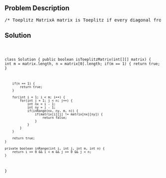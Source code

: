 <!--
<style>
  body { font-family: Arial, sans-serif; }
  .container { max-width: 100%; margin: 0 auto; padding: 10px; }
  .comment-block { max-width: 30%; background-color: #f9f9f9; padding: 10px; border-left: 5px solid #ccc; overflow-wrap: break-word; white-space: pre-wrap; }
  .code-block { background-color: #f4f4f4; padding: 10px; border: 1px solid #ddd; overflow-wrap: break-word; white-space: pre-wrap; }
</style>
-->

<div class='container'>
<h2>Problem Description</h2>
<div class='comment-block'>
<pre>
/* Toeplitz MatrixA matrix is Toeplitz if every diagonal from top-left to bottom-right has the same element.Now given an M x N matrix, return True if and only if the matrix is Toeplitz.Example 1:Input:matrix = [  [1,2,3,4],  [5,1,2,3],  [9,5,1,2]]Output: TrueExplanation:In the above grid, the diagonals are:"[9]", "[5, 5]", "[1, 1, 1]", "[2, 2, 2]", "[3, 3]", "[4]".In each diagonal all elements are the same, so the answer is True.Example 2:Input:matrix = [  [1,2],  [2,2]]Output: FalseExplanation:The diagonal "[1, 2]" has different elements.Note:matrix will be a 2D array of integers.matrix will have a number of rows and columns in range [1, 20].matrix[i][j] will be integers in range [0, 99].Follow up:What if the matrix is stored on disk, and the memory is limited such that you can only load atmost one row of the matrix into the memory at once?What if the matrix is so large that you can only load up a partial row into the memory at once?*/</pre>
</div>

<h2>Solution</h2>
<div class='code-block'>
<pre><code class='language-java'>

class Solution {
    public boolean isToeplitzMatrix(int[][] matrix) {
        int m = matrix.length, n = matrix[0].length;
        if(m == 1) {
            return true;
        }
        
        if(n == 1) {
            return true;
        }
        
        for(int i = 1; i < m; i++) {
            for(int j = 1; j < n; j++) {
                int nx = i - 1;
                int ny = j - 1;
                if(inRange(nx, ny, m, n)) {
                    if(matrix[i][j] != matrix[nx][ny]) {
                        return false;
                    }
                }
            }
        }
        
        return true;
    }
    
    private boolean inRange(int i, int j, int m, int n) {
        return i >= 0 && i < m && j >= 0 && j < n;
    }

}










</code></pre>
</div>
</div>
